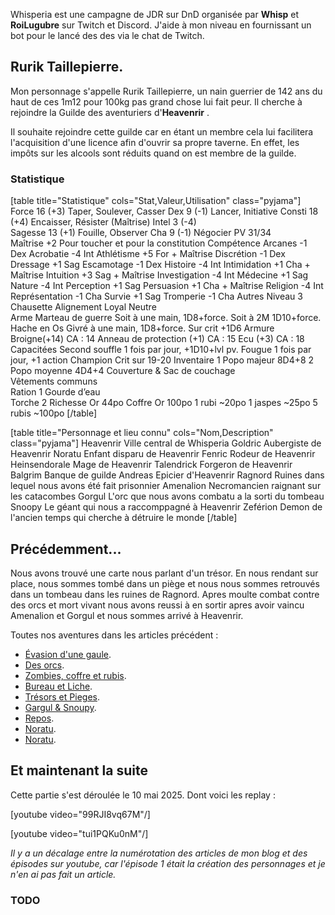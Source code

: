 Whisperia est une campagne de JDR sur DnD organisée par **Whisp** et **RoiLugubre** sur Twitch et Discord. 
J'aide à mon niveau en fournissant un bot pour le lancé des des via le chat de Twitch.

## Rurik Taillepierre.

Mon personnage s'appelle Rurik Taillepierre, un nain guerrier de 142 ans du haut de ces 1m12 pour 100kg pas grand chose lui fait peur. 
Il cherche à rejoindre la Guilde des aventuriers d'__Heavenrir__ .

Il souhaite rejoindre cette guilde car en étant un membre cela
lui facilitera l'acquisition d'une licence afin d'ouvrir sa propre taverne.
En effet, les impôts sur les alcools sont réduits quand on est membre de la guilde.

### Statistique

[table title="Statistique" cols="Stat,Valeur,Utilisation" class="pyjama"]
Force	16 (+3)	Taper, Soulever, Casser
Dex	9 (-1)	Lancer, Initiative
Consti	18 (+4)	Encaisser, Résister (Maîtrise)
Intel	3 (-4)	 
Sagesse	13 (+1)	Fouille, Observer
Cha	9 (-1)	Négocier
PV	31/34	 
Maîtrise	+2	Pour toucher et pour la constitution
Compétence
Arcanes	-1	Dex
Acrobatie	-4	Int	
Athlétisme	+5	For + Maîtrise
Discrétion	-1	Dex	
Dressage	+1	Sag	
Escamotage	-1	Dex	
Histoire	-4	Int	
Intimidation	+1	Cha + Maîtrise
Intuition	+3	Sag + Maîtrise
Investigation	-4	Int
Médecine	+1	Sag
Nature	-4	Int
Perception	+1	Sag
Persuasion	+1	Cha + Maîtrise
Religion	-4	Int
Représentation	-1	Cha
Survie	+1	Sag
Tromperie	-1	Cha
Autres
Niveau	3	Chausette
Alignement	Loyal Neutre	 
Arme	Marteau de guerre	Soit à une main, 1D8+force. Soit à 2M 1D10+force.
	Hache en Os Givré	à une main, 1D8+force. Sur crit +1D6
Armure	Broigne(+14)	CA : 14
	Anneau de protection (+1)	CA : 15
	Ecu (+3)	CA : 18
Capacitées	Second souffle	1 fois par jour, +1D10+lvl pv.
	Fougue	1 fois par jour, +1 action
	Champion	Crit sur 19-20
Inventaire	1 Popo majeur	8D4+8
	2 Popo moyenne	4D4+4
	Couverture & Sac de couchage	 
	Vêtements communs	 
	Ration	1
	Gourde d’eau	 
	Torche	2
Richesse	Or	44po
Coffre	Or	100po
	1 rubi	~20po
	1 jaspes	~25po
	5 rubis	~100po
[/table]

[table title="Personnage et lieu connu" cols="Nom,Description" class="pyjama"]
Heavenrir	Ville central de Whisperia
Goldric	Aubergiste de Heavenrir
Noratu	Enfant disparu de Heavenrir
Fenric	Rodeur de Heavenrir
Heinsendorale	Mage de Heavenrir
Talendrick	Forgeron de Heavenrir
Balgrim	Banque de guilde
Andreas	Epicier d'Heavenrir
Ragnord	Ruines dans lequel nous avons été fait prisonnier
Amenalion	Necromancien raignant sur les catacombes
Gorgul	L'orc que nous avons combatu a la sorti du tombeau
Snoopy	Le géant qui nous a raccomppagné à Heavenrir
Zeférion	Demon de l'ancien temps qui cherche à détruire le monde
[/table]

## Précédemment...

Nous avons trouvé une carte nous parlant d'un trésor. En nous rendant sur place, nous sommes tombé dans un piège
et nous nous sommes retrouvés dans un tombeau dans les ruines de Ragnord. 
Apres moulte combat contre des orcs et mort vivant nous avons reussi à en sortir apres avoir vaincu Amenalion et Gorgul et nous sommes arrivé à Heavenrir.

Toutes nos aventures dans les articles précédent :
* [Évasion d'une gaule](2024/whisperia-1x01-evasion-d-une-gaule.html). 
* [Des orcs](2024/whisperia-1x02-orcs-et-chaussette.html). 
* [Zombies, coffre et rubis](2025/whisperia-1x03-zombis-coffres-rubis.html). 
* [Bureau et Liche](2025/whisperia-1x04-bureau-liche.html). 
* [Trésors et Pieges](2025/whisperia-1x05-tresors-pieges.html). 
* [Gargul & Snoupy](2025/whisperia-1x06-gorgul-snoopy.html). 
* [Repos](2025/whisperia-1x07-repos.html). 
* [Noratu](2025/whisperia-1x08-noratu.html). 
* [Noratu](2025/whisperia-1x09-balade-en-foret.html). 

## Et maintenant la suite

Cette partie s'est déroulée le 10 mai 2025. Dont voici les replay :

[youtube video="99RJI8vq67M"/]

[youtube video="tui1PQKu0nM"/]

*Il y a un décalage entre la numérotation des articles de mon blog et des épisodes sur youtube, car l'épisode 1 était la création des personnages et je n'en ai pas fait un article.*

### TODO

